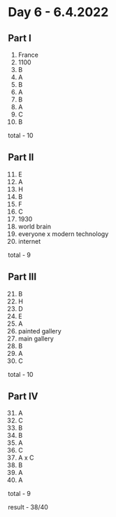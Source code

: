 # Day 6 - 6.4.2022

## Part I

1. France
2. 1100
3. B
4. A
5. B
6. A
7. B
8. A
9. C
10. B

total - 10

## Part II

11. E
12. A
13. H
14. B
15. F
16. C
17. 1930
18. world brain
19. everyone x modern technology
20. internet

total - 9

## Part III

21. B
22. H
23. D
24. E
25. A
26. painted gallery
27. main gallery
28. B
29. A
30. C

total - 10

## Part IV

31. A
32. C
33. B
34. B
35. A
36. C
37. A x C
38. B
39. A
40. A

total - 9

result - 38/40